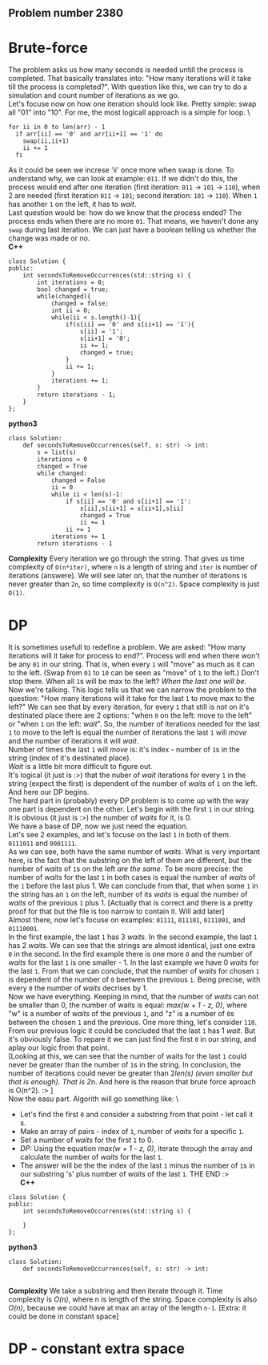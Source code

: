 ## Problem number 2380

# Brute-force

The problem asks us how many seconds is needed untill the process is completed. That basically translates into: "How many iterations will it take till the process is completed?". With question like this, we can try to do a simulation and count number of iterations as we go. \
Let's focuse now on how one iteration should look like. Pretty simple: swap all "01" into "10". For me, the most logicall approach is a simple for loop. \
```
for ii in 0 to len(arr) - 1
  if arr[ii] == '0' and arr[ii+1] == '1' do
    swap(ii,ii+1)
    ii += 1
  fi
```
As it could be seen we increse 'ii' once more when swap is done. To understand why, we can look at example: `011`. If we didn't do this, the process would end after one iteration (first iteration: `011` -> `101` -> `110`), when 2 are needed (first iteration `011` -> `101`; second iteration: `101` -> `110`). When `1` has another `1` on the left, it has to *wait*. \
Last question would be: how do we know that the process ended? The process ends when there are no more `01`. That means, we haven't done any `swap` during last iteration. We can just have a boolean telling us whether the change was made or no. \
**C++**
```
class Solution {
public:
    int secondsToRemoveOccurrences(std::string s) {
        int iterations = 0;
        bool changed = true;
        while(changed){
            changed = false;
            int ii = 0;
            while(ii < s.length()-1){
                if(s[ii] == '0' and s[ii+1] == '1'){
                    s[ii] = '1';
                    s[ii+1] = '0';
                    ii += 1;
                    changed = true;
                }
                ii += 1;
            }
            iterations += 1;
        }
        return iterations - 1;
    }
};
```
**python3**
```
class Solution:
    def secondsToRemoveOccurrences(self, s: str) -> int:
        s = list(s)
        iterations = 0
        changed = True
        while changed:
            changed = False
            ii = 0
            while ii < len(s)-1:
                if s[ii] == '0' and s[ii+1] == '1':
                    s[ii],s[ii+1] = s[ii+1],s[ii]
                    changed = True
                    ii += 1
                ii += 1
            iterations += 1
        return iterations - 1
```
**Complexity**
Every iteration we go through the string. That gives us time complexity of `O(n*iter)`, where `n` is a length of string and `iter` is number of iterations (answere). We will see later on, that the number of iterations is never greater than `2n`, so time complexity is `O(n^2)`.
Space complexity is just `O(1)`.

# DP

It is sometimes usefull to redefine a problem. We are asked: "How many iterations will it take for process to end?". Process will end when there won't be any `01` in our string. That is, when every `1` will "move" as much as it can to the left. (Swap from `01` to `10` can be seen as "move" of `1` to the left.) Don't stop there. When all `1`s will be max to the left? *When the last one will be.* \
Now we're talking. This logic tells us that we can narrow the problem to the question: "How many iterations will it take for the last `1` to move max to the left?"
We can see that by every iteration, for every `1` that still is not on it's destinated place there are 2 options: "when `0` on the left: move to the left" or "when `1` on the left: *wait*". So, the number of iterations needed for the last `1` to move to the left is equal the number of iterations the last `1` will *move* and the number of iterations it will *wait*. \
Number of times the last `1` will *move* is: it's index - number of `1`s in the string (index of it's destinated place). \
*Wait* is a little bit more difficult to figure out. \
It's logical (it just is :>) that the nuber of *wait* iterations for every `1` in the string (expect the first) is dependent of the number of *waits* of `1` on the left. And here our DP begins. \
The hard part in (probably) every DP problem is to come up with the way one part is dependent on the other. Let's begin with the first `1` in our string. It is obvious (it just is :>) the number of *waits* for it, is 0. \
We have a base of DP, now we just need the equation. \
Let's see 2 examples, and let's focuse on the last `1` in both of them. \
`0111011` and `0001111`. \
As we can see, both have the same number of *waits*. What is very important here, is the fact that the substring on the left of them are different, but the number of *waits* of `1`s on the left *are the same*. To be more precise: the number of *waits* for the last `1` in both cases is equal the number of *waits* of the `1` before the last plus 1. We can conclude from that, that when some `1` in the string has an `1` on the left, number of its *waits* is equal the number of *waits* of the previous `1` plus 1.
[Actually that is correct and there is a pretty proof for that but the file is too narrow to contain it. Will add later] \
Almost there, now let's focuse on examples: `01111`, `011101`, `0111001`, and `01110001`. \
In the first example, the last `1` has 3 *waits*. In the second example, the last `1` has 2 *waits*. We can see that the strings are almost identical, just one extra `0` in the second. In the fird example there is one more `0` and the number of *waits* for the last `1` is one smaller - 1. In the last example we have 0 *waits* for the last `1`. From that we can conclude, that the number of *waits* for chosen `1` is dependent of the number of `0` beetwen the previous `1`. Being precise, with every `0` the number of *waits* decrises by 1. \
Now we have everything. Keeping in mind, that the number of *waits* can not be smaller than 0, the number of waits is equal:
*max(w + 1 - z, 0)*, where "w" is a number of *waits* of the previous `1`, and "z" is a number of `0`s between the chosen `1` and the previous.
One more thing, let's consider `110`. From our previous logic it could be concluded that the last `1` has 1 *wait*. But it's obviously false. To repare it we can just find the first `0` in our string, and aplay our logic from that point. \
[Looking at this, we can see that the number of waits for the last `1` could never be greater than the number of `1`s in the string. In conclusion, the number of iterations could never be greater than 2*len(s) (even smaller but that is enough). That is 2*n. And here is the reason that brute force aproach is O(n^2). :> ] \
Now the easu part. Algorith will go something like: \
- Let's find the first `0` and consider a substring from that point - let call it s.
- Make an array of pairs - index of `1`, number of *waits* for a specific `1`.
- Set a number of *waits* for the first `1` to 0.
- *DP:* Using the equation *max(w + 1 - z, 0)*, iterate through the array and calculate the number of *waits* for the last `1`.
- The answer will be the the index of the last `1` minus the number of `1`s in our substring 's' plus number of *waits* of the last `1`.
THE END :> \
**C++**
```
class Solution {
public:
    int secondsToRemoveOccurrences(std::string s) {
        
    }
};
```
**python3**
```
class Solution:
    def secondsToRemoveOccurrences(self, s: str) -> int:
        
```
**Complexity**
We take a substring and then iterate through it. Time complexity is *O(n)*, where n is length of the string.
Space complexity is also *O(n)*, because we could have at max an array of the length `n-1`.
[Extra: it could be done in constant space]

# DP - constant extra space
